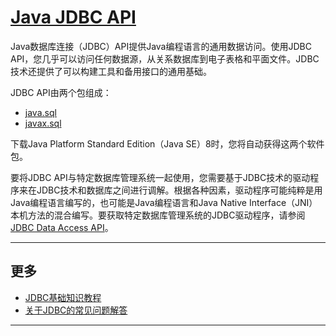 #   [Java JDBC API](https://docs.oracle.com/javase/8/docs/technotes/guides/jdbc/index.html)


Java数据库连接（JDBC）API提供Java编程语言的通用数据访问。使用JDBC API，您几乎可以访问任何数据源，从关系数据库到电子表格和平面文件。JDBC技术还提供了可以构建工具和备用接口的通用基础。

JDBC API由两个包组成：
-   [java.sql](../../api/java-sql.md)
-   [javax.sql](../../api/javax-sql.md)

下载Java Platform Standard Edition（Java SE）8时，您将自动获得这两个软件包。

要将JDBC API与特定数据库管理系统一起使用，您需要基于JDBC技术的驱动程序来在JDBC技术和数据库之间进行调解。根据各种因素，驱动程序可能纯粹是用Java编程语言编写的，也可能是Java编程语言和Java Native Interface（JNI）本机方法的混合编写。要获取特定数据库管理系统的JDBC驱动程序，请参阅 [JDBC Data Access API](https://www.oracle.com/technetwork/java/javase/tech/index-jsp-136101.html)。

----

##  更多
-   [JDBC基础知识教程](../../tutorial/jdbc/README.md)
-   [关于JDBC的常见问题解答](https://www.oracle.com/technetwork/java/faq-142672.html)

----